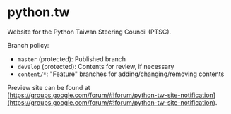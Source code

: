 # python.tw

Website for the Python Taiwan Steering Council (PTSC).

Branch policy:

* `master` (protected): Published branch
* `develop` (protected): Contents for review, if necessary
* `content/*`: "Feature" branches for adding/changing/removing contents

Preview site can be found at [https://groups.google.com/forum/#!forum/python-tw-site-notification](https://groups.google.com/forum/#!forum/python-tw-site-notification).
